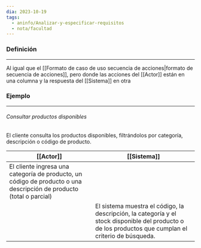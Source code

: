 ```yaml
---
dia: 2023-10-19
tags:
  - aninfo/Analizar-y-especificar-requisitos
  - nota/facultad
---
```

### Definición
---
Al igual que el [[Formato de caso de uso secuencia de acciones|formato de secuencia de acciones]], pero donde las acciones del [[Actor]] están en una columna y la respuesta del [[Sistema]] en otra

### Ejemplo
---
###### Consultar productos disponibles
El cliente consulta los productos disponibles, filtrándolos por categoría, descripción o código de producto.

| [[Actor]]                                                                                                               | [[Sistema]] |
| ------------------------------------------------------------------------------------------------------------------- | ------- |
| El cliente ingresa una categoría de producto, un código de producto o una descripción de producto (total o parcial) |         |
|                                                                                                                     | El sistema muestra el código, la descripción, la categoría y el stock disponible del producto o de los productos que cumplan el criterio de búsqueda.        |
